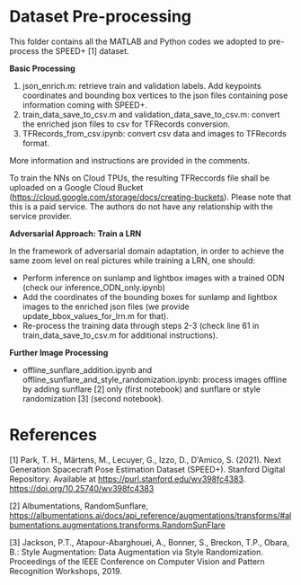 # Dataset Pre-processing

This folder contains all the MATLAB and Python codes we adopted to pre-process the SPEED+ [1] dataset.

<b>Basic Processing</b>
1.	json_enrich.m: retrieve train and validation labels. Add keypoints coordinates and bounding box vertices to the json files containing pose information coming with SPEED+.
2.	train_data_save_to_csv.m and validation_data_save_to_csv.m: convert the enriched json files to csv for TFRecords conversion.
3.	TFRecords_from_csv.ipynb: convert csv data and images to TFRecords format.

More information and instructions are provided in the comments.

To train the NNs on Cloud TPUs, the resulting TFReccords file shall be uploaded on a Google Cloud Bucket (https://cloud.google.com/storage/docs/creating-buckets). Please note that this is a paid service. The authors do not have any relationship with the service provider.

<b>Adversarial Approach: Train a LRN</b>

In the framework of adversarial domain adaptation, in order to achieve the same zoom level on real pictures while training a LRN, one should:
-	Perform inference on sunlamp and lightbox images with a trained ODN (check our inference_ODN_only.ipynb)
-	Add the coordinates of the bounding boxes for sunlamp and lightbox images to the enriched json files (we provide update_bbox_values_for_lrn.m for that).
-	Re-process the training data through steps 2-3 (check line 61 in train_data_save_to_csv.m  for additional instructions).


<b>Further Image Processing </b>
-	offline_sunflare_addition.ipynb and offline_sunflare_and_style_randomization.ipynb: process images offline by adding sunflare [2] only (first notebook) and sunflare or style randomization [3] (second notebook).

# References

[1] Park, T. H., Märtens, M., Lecuyer, G., Izzo, D., D'Amico, S. (2021). Next Generation Spacecraft Pose Estimation Dataset (SPEED+). Stanford Digital Repository. Available at https://purl.stanford.edu/wv398fc4383. https://doi.org/10.25740/wv398fc4383

[2] Albumentations, RandomSunflare, https://albumentations.ai/docs/api_reference/augmentations/transforms/#albumentations.augmentations.transforms.RandomSunFlare

[3] Jackson, P.T., Atapour-Abarghouei, A., Bonner, S., Breckon, T.P., Obara, B.: Style Augmentation: Data Augmentation via Style Randomization. Proceedings of the IEEE Conference on Computer Vision and Pattern Recognition Workshops, 2019. 

